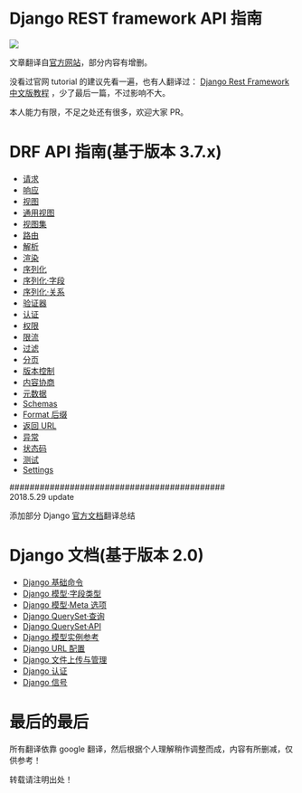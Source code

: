 # Django REST framework API 指南

![](http://www.django-rest-framework.org/img/logo.png)


文章翻译自[官方网站](http://www.django-rest-framework.org/)，部分内容有增删。

没看过官网 tutorial 的建议先看一遍，也有人翻译过： [Django Rest Framework 中文版教程](https://www.gitbook.com/book/whatwewant/django-rest-framework-tutorial-cn/details) ，少了最后一篇，不过影响不大。

本人能力有限，不足之处还有很多，欢迎大家 PR。


# DRF API 指南(基于版本 3.7.x)
  - [请求](http://drf.jiuyou.info/#/drf/requests.md)  
  - [响应](http://drf.jiuyou.info/#/drf/responses.md)  
  - [视图](http://drf.jiuyou.info/#/drf/views.md)  
  - [通用视图](http://drf.jiuyou.info/#/drf/genericviews.md)  
  - [视图集](http://drf.jiuyou.info/#/drf/viewsets.md)  
  - [路由](http://drf.jiuyou.info/#/drf/routers.md)  
  - [解析](http://drf.jiuyou.info/#/drf/parsers.md)  
  - [渲染](http://drf.jiuyou.info/#/drf/renderers.md)  
  - [序列化](http://drf.jiuyou.info/#/drf/serializers.md)  
  - [序列化·字段](http://drf.jiuyou.info/#/drf/fields.md)  
  - [序列化·关系](http://drf.jiuyou.info/#/drf/relations.md)  
  - [验证器](http://drf.jiuyou.info/#/drf/validators.md)  
  - [认证](http://drf.jiuyou.info/#/drf/authentication.md)  
  - [权限](http://drf.jiuyou.info/#/drf/permissions.md)  
  - [限流](http://drf.jiuyou.info/#/drf/throttling.md)  
  - [过滤](http://drf.jiuyou.info/#/drf/filtering.md)  
  - [分页](http://drf.jiuyou.info/#/drf/pagination.md)  
  - [版本控制](http://drf.jiuyou.info/#/drf/versioning.md)  
  - [内容协商](http://drf.jiuyou.info/#/drf/content-negotiation.md)  
  - [元数据](http://drf.jiuyou.info/#/drf/metadata.md)  
  - [Schemas](http://drf.jiuyou.info/#/drf/schemas.md)  
  - [Format 后缀](http://drf.jiuyou.info/#/drf/format-suffixes.md)  
  - [返回 URL](http://drf.jiuyou.info/#/drf/reverse.md)  
  - [异常](http://drf.jiuyou.info/#/drf/exceptions.md)  
  - [状态码](http://drf.jiuyou.info/#/drf/status-codes.md)  
  - [测试](http://drf.jiuyou.info/#/drf/testing.md)  
  - [Settings](http://drf.jiuyou.info/#/drf/settings.md)  

###########################################  
2018.5.29 update

添加部分 Django [官方文档](https://docs.djangoproject.com/en/2.0/)翻译总结

# Django 文档(基于版本 2.0)
  - [Django 基础命令](http://drf.jiuyou.info/#/django/django命令.md)
  - [Django 模型·字段类型](http://drf.jiuyou.info/#/django/django模型字段类型.md)
  - [Django 模型·Meta 选项](http://drf.jiuyou.info/#/django/djangoMeta选项.md)
  - [Django QuerySet·查询](http://drf.jiuyou.info/#/django/django查询.md)
  - [Django QuerySet·API](http://drf.jiuyou.info/#/django/djangoquerysetapi.md)
  - [Django 模型实例参考](http://drf.jiuyou.info/#/django/django模型实例参考.md)
  - [Django URL 配置](http://drf.jiuyou.info/#/django/djangourlconf.md)
  - [Django 文件上传与管理](http://drf.jiuyou.info/#/django/djangofileuploads.md)
  - [Django 认证](http://drf.jiuyou.info/#/django/django认证.md)
  - [Django 信号](http://drf.jiuyou.info/#/django/djangosignals.md)


# 最后的最后

所有翻译依靠 google 翻译，然后根据个人理解稍作调整而成，内容有所删减，仅供参考！

转载请注明出处！